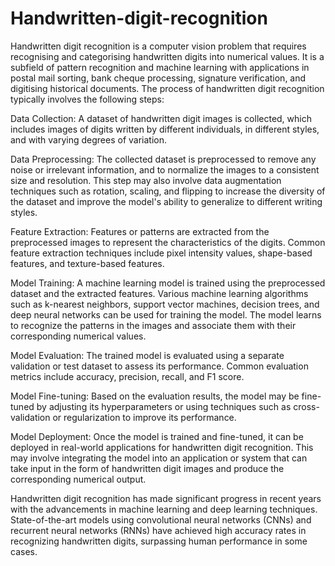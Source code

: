 # Handwritten-digit-recognition
Handwritten digit recognition is a computer vision problem that requires recognising and categorising handwritten digits into numerical values. It is a subfield of pattern recognition and machine learning with applications in postal mail sorting, bank cheque processing, signature verification, and digitising historical documents.
The process of handwritten digit recognition typically involves the following steps:

Data Collection: A dataset of handwritten digit images is collected, which includes images of digits written by different individuals, in different styles, and with varying degrees of variation.

Data Preprocessing: The collected dataset is preprocessed to remove any noise or irrelevant information, and to normalize the images to a consistent size and resolution. This step may also involve data augmentation techniques such as rotation, scaling, and flipping to increase the diversity of the dataset and improve the model's ability to generalize to different writing styles.

Feature Extraction: Features or patterns are extracted from the preprocessed images to represent the characteristics of the digits. Common feature extraction techniques include pixel intensity values, shape-based features, and texture-based features.

Model Training: A machine learning model is trained using the preprocessed dataset and the extracted features. Various machine learning algorithms such as k-nearest neighbors, support vector machines, decision trees, and deep neural networks can be used for training the model. The model learns to recognize the patterns in the images and associate them with their corresponding numerical values.

Model Evaluation: The trained model is evaluated using a separate validation or test dataset to assess its performance. Common evaluation metrics include accuracy, precision, recall, and F1 score.

Model Fine-tuning: Based on the evaluation results, the model may be fine-tuned by adjusting its hyperparameters or using techniques such as cross-validation or regularization to improve its performance.

Model Deployment: Once the model is trained and fine-tuned, it can be deployed in real-world applications for handwritten digit recognition. This may involve integrating the model into an application or system that can take input in the form of handwritten digit images and produce the corresponding numerical output.

Handwritten digit recognition has made significant progress in recent years with the advancements in machine learning and deep learning techniques. State-of-the-art models using convolutional neural networks (CNNs) and recurrent neural networks (RNNs) have achieved high accuracy rates in recognizing handwritten digits, surpassing human performance in some cases.
